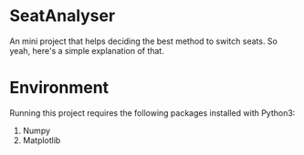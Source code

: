 # SeatAnalyser
An mini project that helps deciding the best method to switch seats.
So yeah, here's a simple explanation of that.

# Environment
Running this project requires the following packages installed with Python3:
1. Numpy
2. Matplotlib
